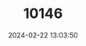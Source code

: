 ---
title: "10146"
category: "Hipposideros macrobullatus"
draft: false
date: 2024-02-22 13:03:50
languages:
  English: ["Big-eared Roundleaf Bat", "Big-eared Leaf-nosed Bat"]
---